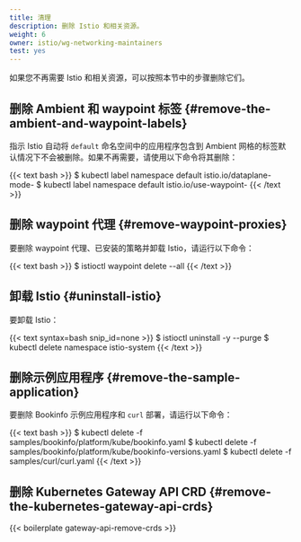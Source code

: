 ```yaml
---
title: 清理
description: 删除 Istio 和相关资源。
weight: 6
owner: istio/wg-networking-maintainers
test: yes
---
```


如果您不再需要 Istio 和相关资源，可以按照本节中的步骤删除它们。

## 删除 Ambient 和 waypoint 标签 {#remove-the-ambient-and-waypoint-labels}

指示 Istio 自动将 `default` 命名空间中的应用程序包含到 Ambient
网格的标签默认情况下不会被删除。如果不再需要，请使用以下命令将其删除：

{{< text bash >}}
$ kubectl label namespace default istio.io/dataplane-mode-
$ kubectl label namespace default istio.io/use-waypoint-
{{< /text >}}

## 删除 waypoint 代理 {#remove-waypoint-proxies}

要删除 waypoint 代理、已安装的策略并卸载 Istio，请运行以下命令：

{{< text bash >}}
$ istioctl waypoint delete --all
{{< /text >}}

## 卸载 Istio {#uninstall-istio}

要卸载 Istio：

{{< text syntax=bash snip_id=none >}}
$ istioctl uninstall -y --purge
$ kubectl delete namespace istio-system
{{< /text >}}

## 删除示例应用程序 {#remove-the-sample-application}

要删除 Bookinfo 示例应用程序和 `curl` 部署，请运行以下命令：

{{< text bash >}}
$ kubectl delete -f samples/bookinfo/platform/kube/bookinfo.yaml
$ kubectl delete -f samples/bookinfo/platform/kube/bookinfo-versions.yaml
$ kubectl delete -f samples/curl/curl.yaml
{{< /text >}}

## 删除 Kubernetes Gateway API CRD {#remove-the-kubernetes-gateway-api-crds}

{{< boilerplate gateway-api-remove-crds >}}
